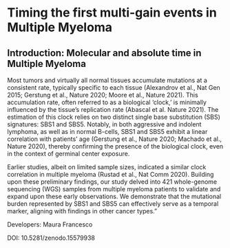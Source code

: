 # Timing the first multi-gain events in Multiple Myeloma
## Introduction: Molecular and absolute time in Multiple Myeloma

Most tumors and virtually all normal tissues accumulate mutations at a consistent rate, typically specific to each tissue (Alexandrov et al., Nat Gen 2015; Gerstung et al., Nature 2020; Moore et al., Nature 2021). This accumulation rate, often referred to as a biological ‘clock,’ is minimally influenced by the tissue’s replication rate (Abascal et al. Nature 2021). The estimation of this clock relies on two distinct single base substitution (SBS) signatures: SBS1 and SBS5. Notably, in both aggressive and indolent lymphoma, as well as in normal B-cells, SBS1 and SBS5 exhibit a linear correlation with patients’ age (Gerstung et al., Nature 2020; Machado et al., Nature 2020), thereby confirming the presence of the biological clock, even in the context of germinal center exposure.

Earlier studies, albeit on limited sample sizes, indicated a similar clock correlation in multiple myeloma (Rustad et al., Nat Comm 2020). Building upon these preliminary findings, our study delved into 421 whole-genome sequencing (WGS) samples from multiple myeloma patients to validate and expand upon these early observations. We demonstrate that the mutational burden represented by SBS1 and SBS5 can effectively serve as a temporal marker, aligning with findings in other cancer types.”

Developers: Maura Francesco

DOI: 10.5281/zenodo.15579938
